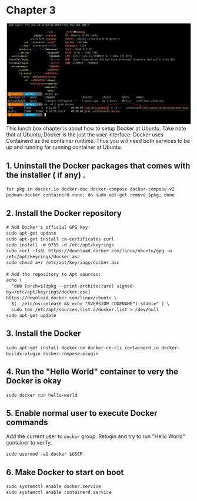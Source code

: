 # Chapter 3
<div style="text-align: center;">
  <img src="/img/chap3-docker.png" alt="Description of the image" width="500"/>
</div>
This lunch box chapter is about how to setup Docker at Ubuntu. Take note that at Ubuntu, Docker is the just the user interface. Docker uses Containerd as the container runtime. Thus you will need both services to be up and running for running container at Ubuntu. 

## 1. Uninstall the Docker packages that comes with the installer ( if any) .
```
for pkg in docker.io docker-doc docker-compose docker-compose-v2 podman-docker containerd runc; do sudo apt-get remove $pkg; done
```

## 2. Install the Docker repository
```
# Add Docker's official GPG key:
sudo apt-get update
sudo apt-get install ca-certificates curl
sudo install -m 0755 -d /etc/apt/keyrings
sudo curl -fsSL https://download.docker.com/linux/ubuntu/gpg -o /etc/apt/keyrings/docker.asc
sudo chmod a+r /etc/apt/keyrings/docker.asc

# Add the repository to Apt sources:
echo \
  "deb [arch=$(dpkg --print-architecture) signed-by=/etc/apt/keyrings/docker.asc] https://download.docker.com/linux/ubuntu \
  $(. /etc/os-release && echo "$VERSION_CODENAME") stable" | \
  sudo tee /etc/apt/sources.list.d/docker.list > /dev/null
sudo apt-get update
```

## 3. Install the Docker 
```
sudo apt-get install docker-ce docker-ce-cli containerd.io docker-buildx-plugin docker-compose-plugin
```

## 4. Run the "Hello World" container to very the Docker is okay
```
sudo docker run hello-world
```

## 5. Enable normal user to execute Docker commands
Add the current user to `docker` group. Relogin and try to run "Hello World" container to verify.
```
sudo usermod -aG docker $USER
```

## 6. Make Docker to start on boot
```
sudo systemctl enable docker.service
sudo systemctl enable containerd.service
```




